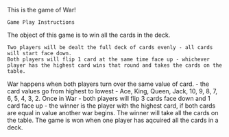 This is the game of War!

    Game Play Instructions
The object of this game is to win all the cards in the deck.

    Two players will be dealt the full deck of cards evenly - all cards will start face down.
    Both players will flip 1 card at the same time face up - whichever player has the highest card wins that round and takes the cards on the table.
War happens when both players turn over the same value of card.
    - the card values go from highest to lowest - Ace, King, Queen, Jack, 10, 9, 8, 7, 6, 5, 4, 3, 2.
Once in War - both players will flip 3 cards face down and 1 card face up - the winner is the player with the highest card, if both cards are equal in value another war begins. The winner will take all the cards on the table.
    The game is won when one player has aqcuired all the cards in a deck.
    